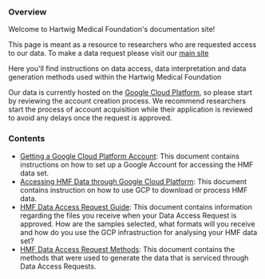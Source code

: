 ### Overview

Welcome to Hartwig Medical Foundation's documentation site! 

This page is meant as a resource to researchers who are requested access to our data. To make a data request please visit our [main site](https://www.hartwigmedicalfoundation.nl/en/applying-for-data/)

Here you'll find instructions on data access, data interpretation and data generation methods used within the Hartwig Medical Foundation

Our data is currently hosted on the [Google Cloud Platform](https://cloud.google.com/), so please start by reviewing the account creation process. 
We recommend researchers start the process of account acquisition while their application is reviewed to avoid any delays once the request is approved.

### Contents

* [Getting a Google Cloud Platform Account](getting-a-Google-account.md): This document contains instructions on how to set up a Google Account for accessing the HMF data set.
* [Accessing HMF Data through Google Cloud Platform](accessing-hmf-data-through-gcp.md): This document contains instruction on how to use GCP to download or process HMF data. 
* [HMF Data Access Request Guide](data-access-request-guide.md): This document contains information regarding the files you receive when your Data Access Request is approved. How are the samples selected, what formats will you receive and how do you use the GCP infrastruction for analysing your HMF data set?
* [HMF Data Access Request Methods](data-access-request-methods.md): This document contains the methods that were used to generate the data that is serviced through Data Access Requests.
